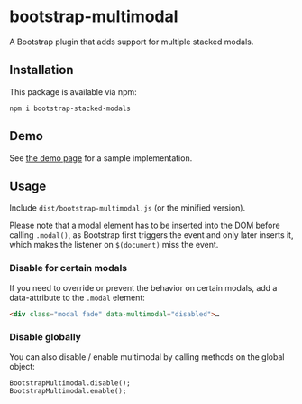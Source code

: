 # bootstrap-multimodal
A Bootstrap plugin that adds support for multiple stacked modals.

## Installation
This package is available via npm:
```shell
npm i bootstrap-stacked-modals
```

## Demo
See [the demo page](https://aleho.github.io/bootstrap-multimodal/) for a sample implementation.


## Usage
Include `dist/bootstrap-multimodal.js` (or the minified version).

Please note that a modal element has to be inserted into the DOM before calling
`.modal()`, as Bootstrap first triggers the event and only later inserts it,
which makes the listener on `$(document)` miss the event.

### Disable for certain modals
If you need to override or prevent the behavior on certain modals, add a
data-attribute to the `.modal` element:

```HTML
<div class="modal fade" data-multimodal="disabled">…
```

### Disable globally
You can also disable / enable multimodal by calling methods on the global object:

```JS
BootstrapMultimodal.disable();
BootstrapMultimodal.enable();
```
